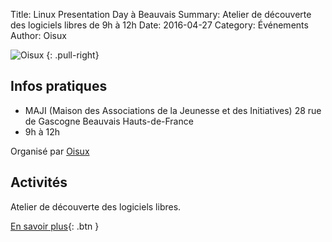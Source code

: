 Title: Linux Presentation Day à Beauvais
Summary: Atelier de découverte des logiciels libres de 9h à 12h
Date: 2016-04-27
Category: Événements
Author: Oisux

![Oisux](http://www.oisux.org/blog/images/deco_logo_0.png)
{: .pull-right}

## Infos pratiques

* MAJI (Maison des Associations de la Jeunesse et des Initiatives) 28 rue de Gascogne Beauvais Hauts-de-France
* 9h à 12h

Organisé par [Oisux](http://www.oisux.org/)

## Activités

Atelier de découverte des logiciels libres.

[En savoir plus](http://www.agendadulibre.org/events/11009){: .btn }
